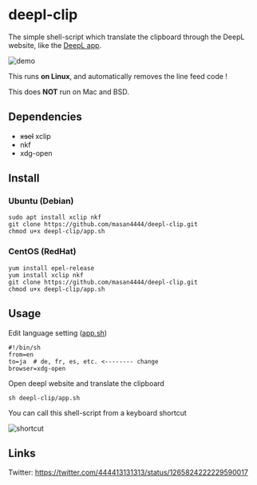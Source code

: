 # deepl-clip
The simple shell-script which translate the clipboard through the DeepL website, like the [DeepL app](https://www.deepl.com/app).

![demo](https://raw.githubusercontent.com/wiki/masan4444/deepl-clip/deepl-clip.gif)

This runs **on Linux**, and automatically removes the line feed code !

This does **NOT** run on Mac and BSD.

## Dependencies
* ~~xsel~~ xclip
* nkf
* xdg-open

## Install

### Ubuntu (Debian)
```
sudo apt install xclip nkf
git clone https://github.com/masan4444/deepl-clip.git
chmod u+x deepl-clip/app.sh
```

### CentOS (RedHat)
```
yum install epel-release
yum install xclip nkf
git clone https://github.com/masan4444/deepl-clip.git
chmod u+x deepl-clip/app.sh
```

## Usage
Edit language setting ([app.sh](https://github.com/masan4444/deepl-clip/blob/master/app.sh))
```
#!/bin/sh
from=en
to=ja  # de, fr, es, etc. <-------- change
browser=xdg-open
```
Open deepl website and translate the clipboard
```
sh deepl-clip/app.sh
```
You can call this shell-script from a keyboard shortcut

![shortcut](https://raw.githubusercontent.com/wiki/masan4444/deepl-clip/deepl-clip_shortcut.png)


## Links
Twitter: https://twitter.com/444413131313/status/1265824222229590017
